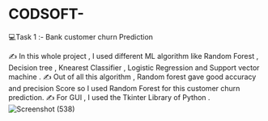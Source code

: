 # CODSOFT-
💻Task 1 :- Bank customer churn Prediction

✍️ In this whole project , I used different ML algorithm like Random Forest , Decision tree , Knearest Classifier , Logistic Regression and Support vector machine . 
✍️ Out of all this algorithm , Random forest gave  good accuracy and precision Score so I used Random Forest for this customer churn prediction.
✍️ For GUI , I used the Tkinter Library of Python .
![Screenshot (538)](https://github.com/tanvi20206/CODSOFT-/assets/142237861/75853b82-0bf7-4a13-8765-c51099794c52)
